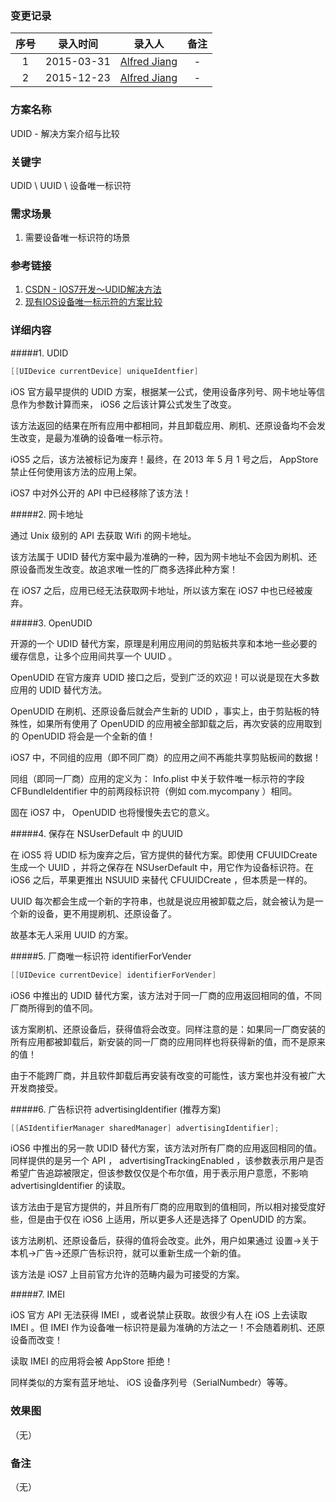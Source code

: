 ### 变更记录

| 序号 | 录入时间 | 录入人 | 备注 |
|:--------:|:--------:|:--------:|:--------:|
| 1 | 2015-03-31 | [Alfred Jiang](https://github.com/viktyz) | - |
| 2 | 2015-12-23 | [Alfred Jiang](https://github.com/viktyz) | - |

### 方案名称

UDID - 解决方案介绍与比较

### 关键字

UDID \ UUID \ 设备唯一标识符

### 需求场景

1. 需要设备唯一标识符的场景

### 参考链接

1. [CSDN - IOS7开发～UDID解决方法](http://blog.csdn.net/lizhongfu2013/article/details/11982851)
2. [现有IOS设备唯一标示符的方案比较](http://kensou.blog.51cto.com/3495587/1249734)

### 详细内容

#####1. UDID
```objectivec
[[UIDevice currentDevice] uniqueIdentfier]
```

iOS 官方最早提供的 UDID 方案，根据某一公式，使用设备序列号、网卡地址等信息作为参数计算而来， iOS6 之后该计算公式发生了改变。

该方法返回的结果在所有应用中都相同，并且卸载应用、刷机、还原设备均不会发生改变，是最为准确的设备唯一标示符。

iOS5 之后，该方法被标记为废弃！最终，在 2013 年 5 月 1 号之后， AppStore 禁止任何使用该方法的应用上架。

iOS7 中对外公开的 API 中已经移除了该方法！

#####2. 网卡地址

通过 Unix 级别的 API 去获取 Wifi 的网卡地址。

该方法属于 UDID 替代方案中最为准确的一种，因为网卡地址不会因为刷机、还原设备而发生改变。故追求唯一性的厂商多选择此种方案！

在 iOS7 之后，应用已经无法获取网卡地址，所以该方案在 iOS7 中也已经被废弃。

#####3. OpenUDID

开源的一个 UDID 替代方案，原理是利用应用间的剪贴板共享和本地一些必要的缓存信息，让多个应用间共享一个 UUID 。

OpenUDID 在官方废弃 UDID 接口之后，受到广泛的欢迎！可以说是现在大多数应用的 UDID 替代方法。

OpenUDID 在刷机、还原设备后就会产生新的 UDID ，事实上，由于剪贴板的特殊性，如果所有使用了 OpenUDID 的应用被全部卸载之后，再次安装的应用取到的 OpenUDID 将会是一个全新的值！

iOS7 中，不同组的应用（即不同厂商）的应用之间不再能共享剪贴板间的数据！

同组（即同一厂商）应用的定义为： Info.plist 中关于软件唯一标示符的字段 CFBundleIdentifier 中的前两段标识符（例如 com.mycompany ）相同。

固在 iOS7 中， OpenUDID 也将慢慢失去它的意义。

#####4. 保存在 NSUserDefault 中 的UUID

在 iOS5 将 UDID 标为废弃之后，官方提供的替代方案。即使用 CFUUIDCreate 生成一个 UUID ，并将之保存在 NSUserDefault 中，用它作为设备标识符。在 iOS6 之后，苹果更推出 NSUUID 来替代 CFUUIDCreate ，但本质是一样的。

UUID 每次都会生成一个新的字符串，也就是说应用被卸载之后，就会被认为是一个新的设备，更不用提刷机、还原设备了。

故基本无人采用 UUID 的方案。

#####5. 厂商唯一标识符 identifierForVender
```objectivec
[[UIDevice currentDevice] identifierForVender]
```

iOS6 中推出的 UDID 替代方案，该方法对于同一厂商的应用返回相同的值，不同厂商所得到的值不同。

该方案刷机、还原设备后，获得值将会改变。同样注意的是：如果同一厂商安装的所有应用都被卸载后，新安装的同一厂商的应用同样也将获得新的值，而不是原来的值！

由于不能跨厂商，并且软件卸载后再安装有改变的可能性，该方案也并没有被广大开发商接受。

#####6. 广告标识符 advertisingIdentifier (推荐方案)
```objectivec
[[ASIdentifierManager sharedManager] advertisingIdentifier];
```

iOS6 中推出的另一款 UDID 替代方案，该方法对所有厂商的应用返回相同的值。同样提供的是另一个 API ， advertisingTrackingEnabled ，该参数表示用户是否希望广告追踪被限定，但该参数仅仅是个布尔值，用于表示用户意愿，不影响 advertisingIdentifier 的读取。

该方法由于是官方提供的，并且所有厂商的应用取到的值相同，所以相对接受度好些，但是由于仅在 iOS6 上适用，所以更多人还是选择了 OpenUDID 的方案。

该方法刷机、还原设备后，获得的值将会改变。此外，用户如果通过 设置->关于本机->广告->还原广告标识符，就可以重新生成一个新的值。

该方法是 iOS7 上目前官方允许的范畴内最为可接受的方案。

#####7. IMEI

iOS 官方 API 无法获得 IMEI ，或者说禁止获取。故很少有人在 iOS 上去读取 IMEI 。但 IMEI 作为设备唯一标识符是最为准确的方法之一！不会随着刷机、还原设备而改变！

读取 IMEI 的应用将会被 AppStore 拒绝！

同样类似的方案有蓝牙地址、 iOS 设备序列号（SerialNumbedr）等等。

### 效果图
（无）

### 备注
（无）